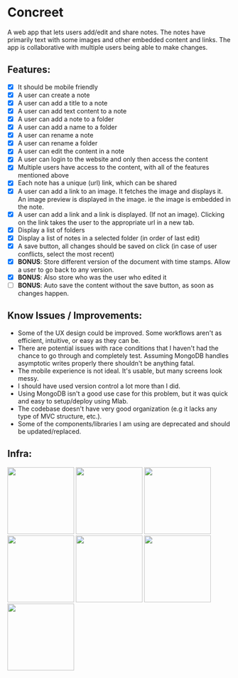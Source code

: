 # Concreet

A web app that lets users add/edit and share notes. The notes have primarily text with some images and other embedded content and links. The app is collaborative with multiple users being able to make changes.

## Features:
- [x] It should be mobile friendly
- [x] A user can create a note
- [x] A user can add a title to a note
- [x] A user can add text content to a note
- [x] A user can add a note to a folder
- [x] A user can add a name to a folder
- [x] A user can rename a note
- [x] A user can rename a folder
- [x] A user can edit the content in a note
- [x] A user can login to the website and only then access the content
- [x] Multiple users have access to the content, with all of the features mentioned above
- [x] Each note has a unique (url) link, which can be shared
- [x] A user can add a link to an image. It fetches the image and displays it. An image preview is displayed in the image. ie the image is embedded in the note.
- [x] A user can add a link and a link is displayed. (If not an image). Clicking on the link takes the user to the appropriate url in a new tab.
- [x] Display a list of folders
- [x] Display a list of notes in a selected folder (in order of last edit)
- [x] A save button, all changes should be saved on click (in case of user conflicts, select the most recent)
- [x] **BONUS**: Store different version of the document with time stamps. Allow a user to go back to any version.
- [x] **BONUS**: Also store who was the user who edited it
- [ ] **BONUS**: Auto save the content without the save button, as soon as changes happen.

## Know Issues / Improvements:
- Some of the UX design could be improved. Some workflows aren't as efficient, intuitive, or easy as they can be.
- There are potential issues with race conditions that I haven't had the chance to go through and completely test. Assuming MongoDB handles asymptotic writes properly there shouldn't be anything fatal.
- The mobile experience is not ideal. It's usable, but many screens look messy.
- I should have used version control a lot more than I did.
- Using MongoDB isn't a good use case for this problem, but it was quick and easy to setup/deploy using Mlab.
- The codebase doesn't have very good organization (e.g it lacks any type of MVC structure, etc.).
- Some of the components/libraries I am using are deprecated and should be updated/replaced.

## Infra:
<img src="https://getdeveloper.net/wp-content/uploads/2018/02/semantic.png" width="150"> <img src="http://pluspng.com/img-png/nodejs-logo-png-node-js-development-296.png" width="150"> <img src="https://cacm.acm.org/system/assets/0002/7119/042117_Theodo_MongoDB.large.jpg?1492791427&1492791427" width="150"> <img src="https://dailysmarty-production.s3.amazonaws.com/uploads/post/img/509/feature_thumb_heroku-logo.jpg" width="150"> <img src="https://www.electronicsmedia.info/wp-content/uploads/2017/08/Mlab.png" width="150"> <img src="https://camo.githubusercontent.com/a43de8ca816e78b1c2666f7696f449b2eeddbeca/68747470733a2f2f63646e2e7261776769742e636f6d2f7075676a732f7075672d6c6f676f2f656563343336636565386664396431373236643738333963626539396431663639343639326330632f5356472f7075672d66696e616c2d6c6f676f2d5f2d636f6c6f75722d3132382e737667" width="150"> <img src="https://redislabs.com/wp-content/themes/redislabs/assets/images/redis-e-logo.svg" width="150">
